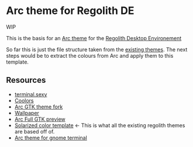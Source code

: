 # Arc theme for Regolith DE

WIP

This is the basis for an [Arc theme](https://github.com/horst3180/Arc-theme) for the [Regolith Desktop Environement](https://github.com/regolith-linux/regolith-desktop)

So far this is just the file structure taken from the [existing themes](https://github.com/regolith-linux/regolith-styles). The next steps would be to extract the colours from Arc and apply them to this template.

## Resources

- [terminal.sexy](http://terminal.sexy/)
- [Coolors](https://coolors.co/759640)
- [Arc GTK theme fork](https://github.com/jnsh/arc-theme)
- [Wallpaper](https://pixabay.com/photos/glacier-mountain-snow-hillside-869593/)
- [Arc Full GTK preview](https://camo.githubusercontent.com/b07bd2390cdd348e6404e46a97e3f35d2be5c25e/687474703a2f2f692e696d6775722e636f6d2f7444314f4251332e706e67)
- [Solarized color template](https://ethanschoonover.com/solarized/) <- This is what all the existing regolith themes are based off of.
- [Arc theme for gnome terminal](https://pastebin.com/vfpgXzWn)
